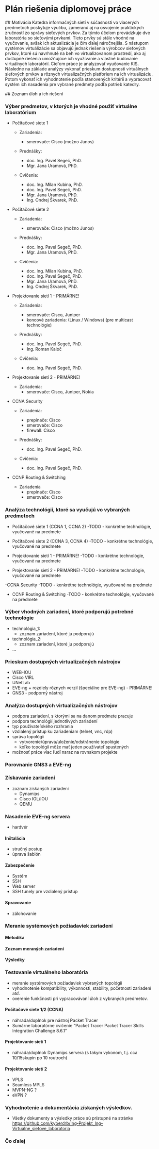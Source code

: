 # Plán riešenia diplomovej práce


## Motivácia
Katedra informačných sietí v súčasnosti vo viacerých predmetoch poskytuje výučbu, zameranú aj na osvojenie praktických zručností zo správy sieťových prvkov. Za týmto účelom prevádzkuje dve laboratória so sieťovými prvkami. Tieto prvky sú stále vhodné na vyučovanie, avšak ich aktualizácia je čím ďalej náročnejšia. S nástupom systémov virtuálizácie sa objavujú  jednak riešenia výrobcov sieťových prvkov, ktoré sú navrhnuté na beh vo virtualizovanom prostredí, ako aj dostupné riešenia umožňujúce ich využívanie a vlastné budovanie virtuálnych laboratórií. Cieľom práce je analyzovať vyučovanie KIS. Následne na základe analýzy vykonať prieskum dostupnosti virtuálnych sieťových prvkov a rôznych virtualizačných platforiem na ich virtualizáciu. Potom vykonať ich vyhodnotenie podľa stanovených kritérií a vypracovať systém ich nasadenia pre vybrané predmety podľa potrieb katedry.


## Zoznam úloh a ich riešení

### Výber predmetov, v ktorých je vhodné použiť virtuálne laboratórium
- Počítačové siete 1
  - Zariadenia:
    - smerovače: Cisco (možno Junos)

  - Prednášky:
    - doc. Ing. Pavel Segeč, PhD.
    - Mgr. Jana Uramová, PhD.

  - Cvičenia:
    - doc. Ing. Milan Kubina, PhD.
    - doc. Ing. Pavel Segeč, PhD.
    - Mgr. Jana Uramová, PhD.
    - Ing. Ondrej Škvarek, PhD.

- Počítačové siete 2
  - Zariadenia:
    - smerovače: Cisco (možno Junos)

  - Prednášky:
    - doc. Ing. Pavel Segeč, PhD.
    - Mgr. Jana Uramová, PhD.

  - Cvičenia:
    - doc. Ing. Milan Kubina, PhD.
    - doc. Ing. Pavel Segeč, PhD.
    - Mgr. Jana Uramová, PhD.
    - Ing. Ondrej Škvarek, PhD.

- Projektovanie sietí 1 - PRIMÁRNE!
  - Zariadenia:
    - smerovače: Cisco, Juniper
    - koncové zariadenia: (Linux / Windows) (pre multicast technológie)

  - Prednášky:
    - doc. Ing. Pavel Segeč, PhD.
    - Ing. Roman Kaloč

  - Cvičenia:
    - doc. Ing. Pavel Segeč, PhD.

- Projektovanie sietí 2 - PRIMÁRNE!
  - Zariadenia:
    - smerovače: Cisco, Juniper, Nokia

- CCNA Security
  - Zariadenia:
    - prepínače: Cisco
    - smerovače: Cisco
    - firewall: Cisco

  - Prednášky:
    - doc. Ing. Pavel Segeč, PhD.

  - Cvičenia:
    - doc. Ing. Pavel Segeč, PhD.
                
- CCNP Routing & Switching
  - Zariadenia
    - prepínače: Cisco
    - smerovače: Cisco

### Analýza technológií, ktoré sa vyučujú vo vybraných predmetoch

- Počítačové siete 1 (CCNA 1, CCNA 2)
  -TODO - konkrétne technológie, vyučované na predmete

- Počítačové siete 2 (CCNA 3, CCNA 4)
  -TODO - konkrétne technológie, vyučované na predmete

- Projektovanie sietí 1 - PRIMÁRNE!
  -TODO - konkrétne technológie, vyučované na predmete

- Projektovanie sietí 2 - PRIMÁRNE!
  -TODO - konkrétne technológie, vyučované na predmete

-CCNA Security
  -TODO - konkrétne technológie, vyučované na predmete

- CCNP Routing & Switching
  -TODO - konkrétne technológie, vyučované na predmete

### Výber vhodných zariadení, ktoré podporujú potrebné technológie
- technológia_1:
  - zoznam zariadení, ktoré ju podporujú
- technológia_2:
  - zoznam zariadení, ktoré ju podporujú
- ...

### Prieskum dostupných virtualizačných nástrojov
- WEB-IOU
- Cisco VIRL
- UNetLab
- EVE-ng + rozdiely rôznych verzií (špeciálne pre EVE-ng) - PRIMÁRNE!
- GNS3 - podporný nástroj

### Analýza dostupných virtualizačných nástrojov
- podpora zariadení, s ktorými sa na danom predmete pracuje
- podpora technológií jednotlivých zariadení
- typ používateľského rozhrania
- vzdialený prístup ku zariadeniam (telnet, vnc, rdp)
- správa topológií
  - vytvorenie/úprava/uloženie/odstránenie topológie
  - koľko topológií môže mať jeden používateľ spustených
- možnosť práce viac ľudí naraz na rovnakom projekte

### Porovnanie GNS3 a EVE-ng

### Získavanie zariadení
- zoznam získaných zariadení
  - Dynamips
  - Cisco IOL/IOU
  - QEMU

### Nasadenie EVE-ng servera
  - hardvér

#### Inštalácia
  - stručný postup
  - úprava šablón

#### Zabezpečenie
  - Systém
  - SSH
  - Web server
  - SSH tunely pre vzdialený prístup

#### Spravovanie
- zálohovanie

### Meranie systémových požiadaviek zariadení
#### Metodika
#### Zoznam meraných zariadení
#### Výsledky

### Testovanie virtuálneho laboratória
- meranie systémových požiadaviek vybraných topológií
- vyhodnotenie kompatibility, výkonnosti, stability, početnosti zariadení atď.
- overenie funkčnosti pri vypracovávaní úloh z vybraných predmetov.
#### Počítačové siete 1/2 (CCNA)
- náhrada/doplnok pre nástroj Packet Tracer
- Sumárne laboratórne cvičenie “Packet Tracer Packet Tracer Skills Integration Challenge 8.6.1”
#### Projektovanie sietí 1
- náhrada/doplnok Dynamips servera (s takym vykonom, t.j. cca 10/15skupin po 10 routroch)
#### Projektovanie sietí 2
- VPLS
- Seamless MPLS
- MVPN-NG ?
- eVPN ?

### Vyhodnotenie a dokumentácia získaných výsledkov.
- Všetky dokumenty a výsledky práce sú prístupné na stránke https://github.com/kyberdrb/Ing-Projekt_Ing-Virtualne_sietove_laboratoria

### Čo ďalej